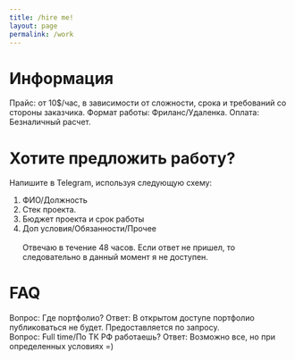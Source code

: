 ```yaml
---
title: /hire me!
layout: page
permalink: /work
---
```

# Информация
Прайс: от 10$/час, в зависимости от сложности, срока и требований со стороны заказчика.
Формат работы: Фриланс/Удаленка.
Оплата: Безналичный расчет.

# Хотите предложить работу?
Напишите в Telegram, используя следующую схему:
1. ФИО/Должность
2. Стек проекта.
3. Бюджет проекта и срок работы
4. Доп условия/Обязанности/Прочее
<br /><br />Отвечаю в течение 48 часов. Если ответ не пришел, то следовательно в данный момент я не доступен.

# FAQ
Вопрос: Где портфолио?
Ответ: В открытом доступе портфолио публиковаться не будет. Предоставляется по запросу.
<br />Вопрос: Full time/По ТК РФ работаешь?
Ответ: Возможно все, но при определенных условиях =)
<br />

